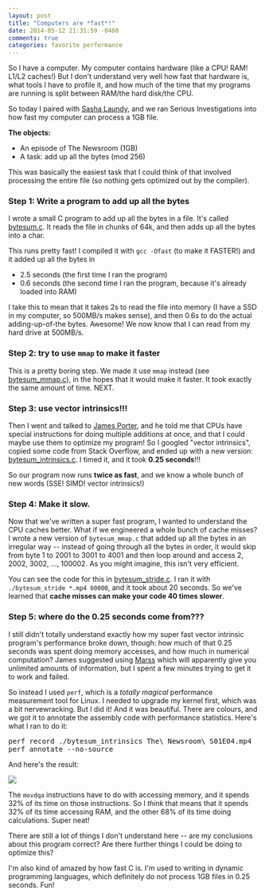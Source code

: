 ```yaml
---
layout: post
title: "Computers are *fast*!"
date: 2014-05-12 21:31:59 -0400
comments: true
categories: favorite performance
---
```


So I have a computer. My computer contains hardware (like a CPU! RAM!
L1/L2 caches!) But I don't understand very well how fast that hardware
is, what tools I have to profile it, and how much of the time that my
programs are running is split between RAM/the hard disk/the CPU.

So today I paired with
[Sasha Laundy](https://twitter.com/SashaLaundy), and we ran Serious
Investigations into how fast my computer can process a 1GB file.

**The objects:**

* An episode of The Newsroom (1GB)
* A task: add up all the bytes (mod 256)

This was basically the easiest task that I could think of that
involved processing the entire file (so nothing gets optimized out by
the compiler).

<!-- more -->

### Step 1: Write a program to add up all the bytes

I wrote a small C program to add up all the bytes in a file. It's
called
[bytesum.c](https://github.com/jvns/howcomputer/blob/master/bytesum.c).
It reads the file in chunks of 64k, and then adds up all the bytes
into a char.

This runs pretty fast! I compiled it with `gcc -Ofast` (to make it
FASTER!) and it added up all the bytes in

* 2.5 seconds (the first time I ran the program)
* 0.6 seconds (the second time I ran the program, because it's already
  loaded into RAM)

I take this to mean that it takes 2s to read the file into memory (I
have a SSD in my computer, so 500MB/s makes sense), and then 0.6s to
do the actual adding-up-of-the bytes. Awesome! We now know that I can
read from my hard drive at 500MB/s.

### Step 2: try to use `mmap` to make it faster

This is a pretty boring step. We made it use `mmap` instead (see
[bytesum_mmap.c](https://github.com/jvns/howcomputer/blob/master/bytesum_mmap.c)),
in the hopes that it would make it faster. It took exactly the same
amount of time. NEXT.

### Step 3: use vector intrinsics!!!

Then I went and talked to [James Porter](http://jamesporter.me/), and
he told me that CPUs have special instructions for doing multiple
additions at once, and that I could maybe use them to optimize my
program! So I googled "vector intrinsics", copied some code from Stack
Overflow, and ended up with a new version:
[bytesum_intrinsics.c](https://github.com/jvns/howcomputer/blob/master/bytesum_intrinsics.c).
I timed it, and it took **0.25 seconds**!!!

So our program now runs **twice as fast**, and we know a whole bunch
of new words (SSE! SIMD! vector intrinsics!)

### Step 4: Make it slow.

Now that we've written a super fast program, I wanted to understand
the CPU caches better. What if we engineered a whole bunch of cache
misses? I wrote a new version of `bytesum_mmap.c` that added up all
the bytes in an irregular way -- instead of going through all the
bytes in order, it would skip from byte 1 to 2001 to 3001 to 4001 and
then loop around and access 2, 2002, 3002, ..., 100002. As you might
imagine, this isn't very efficient.

You can see the code for this in
[bytesum_stride.c](https://github.com/jvns/howcomputer/blob/master/bytesum_stride.c).
I ran it with `./bytesum_stride *.mp4 60000`, and it took about 20
seconds. So we've learned that **cache misses can make your code 40
times slower**.

### Step 5: where do the 0.25 seconds come from???

I still didn't totally understand exactly how my super fast vector
intrinsic program's performance broke down, though: how much of that
0.25 seconds was spent doing memory accesses, and how much in
numerical computation? James suggested using
[Marss](http://marss86.org/~marss86/index.php/Home) which will
apparently give you unlimited amounts of information, but I spent a
few minutes trying to get it to work and failed.

So instead I used `perf`, which is a *totally magical* performance
measurement tool for Linux. I needed to upgrade my kernel first, which
was a bit nervewracking. But I did it! And it was beautiful. There are
colours, and we got it to annotate the assembly code with performance
statistics. Here's what I ran to do it:

<pre>
perf record ./bytesum_intrinsics The\ Newsroom\ S01E04.mp4
perf annotate --no-source
</pre>

And here's the result:

<img src="/images/perf.png">

The `movdqa` instructions have to do with accessing memory, and it
spends 32% of its time on those instructions. So I *think* that means
that it spends 32% of its time accessing RAM, and the other 68% of its
time doing calculations. Super neat!

There are still a lot of things I don't understand here -- are my
conclusions about this program correct? Are there further things I
could be doing to optimize this?

I'm also kind of amazed by how fast C is. I'm used to writing in
dynamic programming languages, which definitely do not process 1GB
files in 0.25 seconds. Fun!
